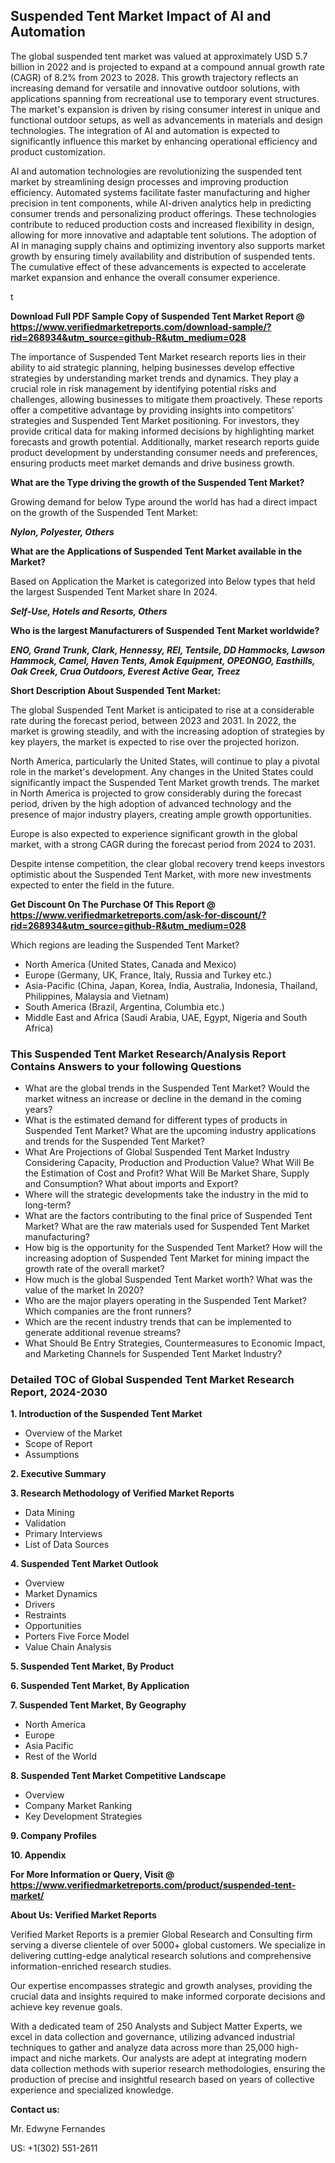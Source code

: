<h2>Suspended Tent Market Impact of AI and Automation</h2><p>The global suspended tent market was valued at approximately USD 5.7 billion in 2022 and is projected to expand at a compound annual growth rate (CAGR) of 8.2% from 2023 to 2028. This growth trajectory reflects an increasing demand for versatile and innovative outdoor solutions, with applications spanning from recreational use to temporary event structures. The market's expansion is driven by rising consumer interest in unique and functional outdoor setups, as well as advancements in materials and design technologies. The integration of AI and automation is expected to significantly influence this market by enhancing operational efficiency and product customization.</p><p>AI and automation technologies are revolutionizing the suspended tent market by streamlining design processes and improving production efficiency. Automated systems facilitate faster manufacturing and higher precision in tent components, while AI-driven analytics help in predicting consumer trends and personalizing product offerings. These technologies contribute to reduced production costs and increased flexibility in design, allowing for more innovative and adaptable tent solutions. The adoption of AI in managing supply chains and optimizing inventory also supports market growth by ensuring timely availability and distribution of suspended tents. The cumulative effect of these advancements is expected to accelerate market expansion and enhance the overall consumer experience.</p>t</p><p id="" class=""><strong>Download Full PDF Sample Copy of Suspended Tent Market Report @ <a href="https://www.verifiedmarketreports.com/download-sample/?rid=268934&utm_source=github-R&utm_medium=028" target="_blank">https://www.verifiedmarketreports.com/download-sample/?rid=268934&utm_source=github-R&utm_medium=028</a></strong></p><p>The importance of&nbsp;Suspended Tent Market research reports lies in their ability to aid strategic planning, helping businesses develop effective strategies by understanding market trends and dynamics. They play a crucial role in risk management by identifying potential risks and challenges, allowing businesses to mitigate them proactively. These reports offer a competitive advantage by providing insights into competitors' strategies and Suspended Tent Market positioning. For investors, they provide critical data for making informed decisions by highlighting market forecasts and growth potential. Additionally, market research reports guide product development by understanding consumer needs and preferences, ensuring products meet market demands and drive business growth.</p><p><strong>What are the&nbsp;Type driving the growth of the Suspended Tent Market?</strong></p><p id="" class="">Growing demand for below Type around the world has had a direct impact on the growth of the Suspended Tent Market:</p><em><strong>Nylon, Polyester, Others</strong></em></p><strong>What are the&nbsp;Applications&nbsp;of Suspended Tent Market available in the Market?</strong></p><p id="" class="">Based on Application the Market is categorized into Below types that held the largest Suspended Tent Market share In 2024.</p><em><strong>Self-Use, Hotels and Resorts, Others</strong></em></p><strong>Who is the largest Manufacturers of Suspended Tent Market worldwide?</strong></p><p><em><strong>ENO, Grand Trunk, Clark, Hennessy, REI, Tentsile, DD Hammocks, Lawson Hammock, Camel, Haven Tents, Amok Equipment, OPEONGO, Easthills, Oak Creek, Crua Outdoors, Everest Active Gear, Treez</strong></em></p><p id="" class=""><strong>Short Description About Suspended Tent Market:</strong></p><p>The global Suspended Tent Market is anticipated to rise at a considerable rate during the forecast period, between 2023 and 2031. In 2022, the market is growing steadily, and with the increasing adoption of strategies by key players, the market is expected to rise over the projected horizon.</p><p>North America, particularly the United States, will continue to play a pivotal role in the market's development. Any changes in the United States could significantly impact the Suspended Tent Market growth trends. The market in North America is projected to grow considerably during the forecast period, driven by the high adoption of advanced technology and the presence of major industry players, creating ample growth opportunities.</p><p>Europe is also expected to experience significant growth in the global market, with a strong CAGR during the forecast period from 2024 to 2031.</p><p>Despite intense competition, the clear global recovery trend keeps investors optimistic about the Suspended Tent Market, with more new investments expected to enter the field in the future.</p><p id="" class=""><strong>Get Discount On The Purchase Of This Report @ <a href="https://www.verifiedmarketreports.com/ask-for-discount/?rid=268934&utm_source=github-R&utm_medium=028" target="_blank">https://www.verifiedmarketreports.com/ask-for-discount/?rid=268934&utm_source=github-R&utm_medium=028</a></strong></p>Which regions are leading the Suspended Tent Market?</p><ul><li>North America (United States, Canada and Mexico)</li><li>Europe (Germany, UK, France, Italy, Russia and Turkey etc.)</li><li>Asia-Pacific (China, Japan, Korea, India, Australia, Indonesia, Thailand, Philippines, Malaysia and Vietnam)</li><li>South America (Brazil, Argentina, Columbia etc.)</li><li>Middle East and Africa (Saudi Arabia, UAE, Egypt, Nigeria and South Africa)</li></ul><h3 id="" class="">This Suspended Tent Market Research/Analysis Report Contains Answers to your following Questions</h3><ul><li>What are the global trends in the Suspended Tent Market? Would the market witness an increase or decline in the demand in the coming years?</li><li>What is the estimated demand for different types of products in Suspended Tent Market? What are the upcoming industry applications and trends for the Suspended Tent Market?</li><li>What Are Projections of Global Suspended Tent Market Industry Considering Capacity, Production and Production Value? What Will Be the Estimation of Cost and Profit? What Will Be Market Share, Supply and Consumption? What about imports and Export?</li><li>Where will the strategic developments take the industry in the mid to long-term?</li><li>What are the factors contributing to the final price of Suspended Tent Market? What are the raw materials used for Suspended Tent Market manufacturing?</li><li>How big is the opportunity for the Suspended Tent Market? How will the increasing adoption of Suspended Tent Market for mining impact the growth rate of the overall market?</li><li>How much is the global Suspended Tent Market worth? What was the value of the market In 2020?</li><li>Who are the major players operating in the Suspended Tent Market? Which companies are the front runners?</li><li>Which are the recent industry trends that can be implemented to generate additional revenue streams?</li><li>What Should Be Entry Strategies, Countermeasures to Economic Impact, and Marketing Channels for Suspended Tent Market Industry?</li></ul><h3 id="" class="">Detailed TOC of Global Suspended Tent Market Research Report, 2024-2030</h3><p id="" class=""><strong>1. Introduction of the Suspended Tent Market</strong></p><ul><li>Overview of the Market</li><li>Scope of Report</li><li>Assumptions</li></ul><p id="" class=""><strong>2. Executive Summary</strong></p><p id="" class=""><strong>3. Research Methodology of Verified Market Reports</strong></p><ul><li>Data Mining</li><li>Validation</li><li>Primary Interviews</li><li>List of Data Sources</li></ul><p id="" class=""><strong>4. Suspended Tent Market Outlook</strong></p><ul><li>Overview</li><li>Market Dynamics</li><li>Drivers</li><li>Restraints</li><li>Opportunities</li><li>Porters Five Force Model</li><li>Value Chain Analysis</li></ul><p id="" class=""><strong>5. Suspended Tent Market, By Product</strong></p><p id="" class=""><strong>6. Suspended Tent Market, By Application</strong></p><p id="" class=""><strong>7. Suspended Tent Market, By Geography</strong></p><ul><li>North America</li><li>Europe</li><li>Asia Pacific</li><li>Rest of the World</li></ul><p id="" class=""><strong>8. Suspended Tent Market Competitive Landscape</strong></p><ul><li>Overview</li><li>Company Market Ranking</li><li>Key Development Strategies</li></ul><p id="" class=""><strong>9. Company Profiles</strong></p><p id="" class=""><strong>10. Appendix</strong></p><p id="" class=""><strong>For More Information or Query, Visit @ <a href="https://www.verifiedmarketreports.com/product/suspended-tent-market/" target="_blank">https://www.verifiedmarketreports.com/product/suspended-tent-market/</a></strong></p><p id="" class=""><strong>About Us: Verified Market Reports</strong></p><p id="" class="">Verified Market Reports is a premier Global Research and Consulting firm serving a diverse clientele of over 5000+ global customers. We specialize in delivering cutting-edge analytical research solutions and comprehensive information-enriched research studies.</p><p id="" class="">Our expertise encompasses strategic and growth analyses, providing the crucial data and insights required to make informed corporate decisions and achieve key revenue goals.</p><p id="" class="">With a dedicated team of 250 Analysts and Subject Matter Experts, we excel in data collection and governance, utilizing advanced industrial techniques to gather and analyze data across more than 25,000 high-impact and niche markets. Our analysts are adept at integrating modern data collection methods with superior research methodologies, ensuring the production of precise and insightful research based on years of collective experience and specialized knowledge.</p><p id="" class=""><strong>Contact us:</strong></p><p id="" class="">Mr. Edwyne Fernandes</p><p id="" class="">US: +1(302) 551-2611</p>